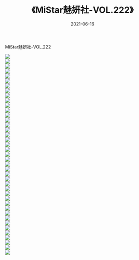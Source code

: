 ﻿---
layout: post
title:  《MiStar魅妍社-VOL.222》
date:   2021-06-16
img: http://img.660000.xyz/Sharelink/网络美图/2021/MiStar魅妍社-VOL.222/000.jpg
categories: [美女, 清纯, 唯美]
---

MiStar魅妍社-VOL.222

  ![](http://img.660000.xyz/Sharelink/网络美图/2021/MiStar魅妍社-VOL.222/001.jpg) <br> ![](http://img.660000.xyz/Sharelink/网络美图/2021/MiStar魅妍社-VOL.222/002.jpg) <br> ![](http://img.660000.xyz/Sharelink/网络美图/2021/MiStar魅妍社-VOL.222/003.jpg) <br> ![](http://img.660000.xyz/Sharelink/网络美图/2021/MiStar魅妍社-VOL.222/004.jpg) <br> ![](http://img.660000.xyz/Sharelink/网络美图/2021/MiStar魅妍社-VOL.222/005.jpg) <br> ![](http://img.660000.xyz/Sharelink/网络美图/2021/MiStar魅妍社-VOL.222/006.jpg) <br> ![](http://img.660000.xyz/Sharelink/网络美图/2021/MiStar魅妍社-VOL.222/007.jpg) <br> ![](http://img.660000.xyz/Sharelink/网络美图/2021/MiStar魅妍社-VOL.222/008.jpg) <br> ![](http://img.660000.xyz/Sharelink/网络美图/2021/MiStar魅妍社-VOL.222/009.jpg) <br> ![](http://img.660000.xyz/Sharelink/网络美图/2021/MiStar魅妍社-VOL.222/010.jpg) <br> ![](http://img.660000.xyz/Sharelink/网络美图/2021/MiStar魅妍社-VOL.222/011.jpg) <br> ![](http://img.660000.xyz/Sharelink/网络美图/2021/MiStar魅妍社-VOL.222/012.jpg) <br> ![](http://img.660000.xyz/Sharelink/网络美图/2021/MiStar魅妍社-VOL.222/013.jpg) <br> ![](http://img.660000.xyz/Sharelink/网络美图/2021/MiStar魅妍社-VOL.222/014.jpg) <br> ![](http://img.660000.xyz/Sharelink/网络美图/2021/MiStar魅妍社-VOL.222/015.jpg) <br> ![](http://img.660000.xyz/Sharelink/网络美图/2021/MiStar魅妍社-VOL.222/016.jpg) <br> ![](http://img.660000.xyz/Sharelink/网络美图/2021/MiStar魅妍社-VOL.222/017.jpg) <br> ![](http://img.660000.xyz/Sharelink/网络美图/2021/MiStar魅妍社-VOL.222/018.jpg) <br> ![](http://img.660000.xyz/Sharelink/网络美图/2021/MiStar魅妍社-VOL.222/019.jpg) <br> ![](http://img.660000.xyz/Sharelink/网络美图/2021/MiStar魅妍社-VOL.222/020.jpg) <br> ![](http://img.660000.xyz/Sharelink/网络美图/2021/MiStar魅妍社-VOL.222/021.jpg) <br> ![](http://img.660000.xyz/Sharelink/网络美图/2021/MiStar魅妍社-VOL.222/022.jpg) <br> ![](http://img.660000.xyz/Sharelink/网络美图/2021/MiStar魅妍社-VOL.222/023.jpg) <br> ![](http://img.660000.xyz/Sharelink/网络美图/2021/MiStar魅妍社-VOL.222/024.jpg) <br> ![](http://img.660000.xyz/Sharelink/网络美图/2021/MiStar魅妍社-VOL.222/025.jpg) <br> ![](http://img.660000.xyz/Sharelink/网络美图/2021/MiStar魅妍社-VOL.222/026.jpg) <br> ![](http://img.660000.xyz/Sharelink/网络美图/2021/MiStar魅妍社-VOL.222/027.jpg) <br> ![](http://img.660000.xyz/Sharelink/网络美图/2021/MiStar魅妍社-VOL.222/028.jpg) <br> ![](http://img.660000.xyz/Sharelink/网络美图/2021/MiStar魅妍社-VOL.222/029.jpg) <br> ![](http://img.660000.xyz/Sharelink/网络美图/2021/MiStar魅妍社-VOL.222/030.jpg) <br> ![](http://img.660000.xyz/Sharelink/网络美图/2021/MiStar魅妍社-VOL.222/031.jpg) <br> ![](http://img.660000.xyz/Sharelink/网络美图/2021/MiStar魅妍社-VOL.222/032.jpg) <br> ![](http://img.660000.xyz/Sharelink/网络美图/2021/MiStar魅妍社-VOL.222/033.jpg) <br> ![](http://img.660000.xyz/Sharelink/网络美图/2021/MiStar魅妍社-VOL.222/034.jpg) <br> ![](http://img.660000.xyz/Sharelink/网络美图/2021/MiStar魅妍社-VOL.222/035.jpg) <br> ![](http://img.660000.xyz/Sharelink/网络美图/2021/MiStar魅妍社-VOL.222/036.jpg) <br> ![](http://img.660000.xyz/Sharelink/网络美图/2021/MiStar魅妍社-VOL.222/037.jpg) <br> ![](http://img.660000.xyz/Sharelink/网络美图/2021/MiStar魅妍社-VOL.222/038.jpg) <br> ![](http://img.660000.xyz/Sharelink/网络美图/2021/MiStar魅妍社-VOL.222/039.jpg) <br> ![](http://img.660000.xyz/Sharelink/网络美图/2021/MiStar魅妍社-VOL.222/040.jpg) <br> ![](http://img.660000.xyz/Sharelink/网络美图/2021/MiStar魅妍社-VOL.222/041.jpg) <br>